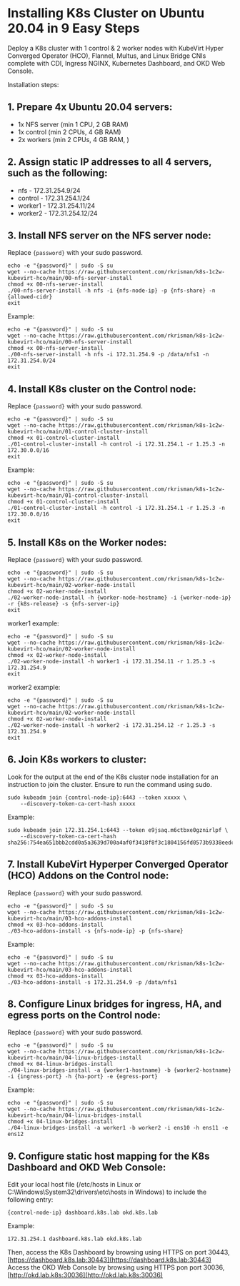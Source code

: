 # Installing K8s Cluster on Ubuntu 20.04 in 9 Easy Steps

Deploy a K8s cluster with 1 control & 2 worker nodes with KubeVirt Hyper Converged Operator (HCO), Flannel, Multus, and Linux Bridge CNIs complete with CDI, Ingress NGINX, Kubernetes Dashboard, and OKD Web Console.

Installation steps:

## 1. Prepare 4x Ubuntu 20.04 servers:

- 1x NFS server (min 1 CPU, 2 GB RAM)
- 1x control (min 2 CPUs, 4 GB RAM)
- 2x workers (min 2 CPUs, 4 GB RAM, )

## 2. Assign static IP addresses to all 4 servers, such as the following:

- nfs - 172.31.254.9/24
- control - 172.31.254.1/24
- worker1 - 172.31.254.11/24
- worker2 - 172.31.254.12/24

## 3. Install NFS server on the NFS server node:

Replace `{password}` with your sudo password.

```
echo -e "{password}" | sudo -S su
wget --no-cache https://raw.githubusercontent.com/rkrisman/k8s-1c2w-kubevirt-hco/main/00-nfs-server-install
chmod +x 00-nfs-server-install
./00-nfs-server-install -h nfs -i {nfs-node-ip} -p {nfs-share} -n {allowed-cidr}
exit
```

Example:
```
echo -e "{password}" | sudo -S su
wget --no-cache https://raw.githubusercontent.com/rkrisman/k8s-1c2w-kubevirt-hco/main/00-nfs-server-install
chmod +x 00-nfs-server-install
./00-nfs-server-install -h nfs -i 172.31.254.9 -p /data/nfs1 -n 172.31.254.0/24
exit
```

## 4. Install K8s cluster on the Control node:

Replace `{password}` with your sudo password.

```
echo -e "{password}" | sudo -S su
wget --no-cache https://raw.githubusercontent.com/rkrisman/k8s-1c2w-kubevirt-hco/main/01-control-cluster-install
chmod +x 01-control-cluster-install
./01-control-cluster-install -h control -i 172.31.254.1 -r 1.25.3 -n 172.30.0.0/16
exit
```

Example:
```
echo -e "{password}" | sudo -S su
wget --no-cache https://raw.githubusercontent.com/rkrisman/k8s-1c2w-kubevirt-hco/main/01-control-cluster-install
chmod +x 01-control-cluster-install
./01-control-cluster-install -h control -i 172.31.254.1 -r 1.25.3 -n 172.30.0.0/16
exit
```

## 5. Install K8s on the Worker nodes:

Replace `{password}` with your sudo password.

```
echo -e "{password}" | sudo -S su
wget --no-cache https://raw.githubusercontent.com/rkrisman/k8s-1c2w-kubevirt-hco/main/02-worker-node-install
chmod +x 02-worker-node-install
./02-worker-node-install -h {worker-node-hostname} -i {worker-node-ip} -r {k8s-release} -s {nfs-server-ip}
exit
```

worker1 example:
```
echo -e "{password}" | sudo -S su
wget --no-cache https://raw.githubusercontent.com/rkrisman/k8s-1c2w-kubevirt-hco/main/02-worker-node-install
chmod +x 02-worker-node-install
./02-worker-node-install -h worker1 -i 172.31.254.11 -r 1.25.3 -s 172.31.254.9
exit
```

worker2 example:
```
echo -e "{password}" | sudo -S su
wget --no-cache https://raw.githubusercontent.com/rkrisman/k8s-1c2w-kubevirt-hco/main/02-worker-node-install
chmod +x 02-worker-node-install
./02-worker-node-install -h worker2 -i 172.31.254.12 -r 1.25.3 -s 172.31.254.9
exit
```

## 6. Join K8s workers to cluster:

Look for the output at the end of the K8s cluster node installation for an instruction to join the cluster. Ensure to run the command using sudo.

```
sudo kubeadm join {control-node-ip}:6443 --token xxxxx \
    --discovery-token-ca-cert-hash xxxxx
```

Example:
```
sudo kubeadm join 172.31.254.1:6443 --token e9jsaq.m6ctbxe0gznirlpf \
    --discovery-token-ca-cert-hash sha256:754ea651bbb2cdd0a5a3639d700a4af0f3418f8f3c1804156fd0573b9338eedc
```

## 7. Install KubeVirt Hyperper Converged Operator (HCO) Addons on the Control node:

Replace `{password}` with your sudo password.

```
echo -e "{password}" | sudo -S su
wget --no-cache https://raw.githubusercontent.com/rkrisman/k8s-1c2w-kubevirt-hco/main/03-hco-addons-install
chmod +x 03-hco-addons-install
./03-hco-addons-install -s {nfs-node-ip} -p {nfs-share}
```

Example:
```
echo -e "{password}" | sudo -S su
wget --no-cache https://raw.githubusercontent.com/rkrisman/k8s-1c2w-kubevirt-hco/main/03-hco-addons-install
chmod +x 03-hco-addons-install
./03-hco-addons-install -s 172.31.254.9 -p /data/nfs1
```

## 8. Configure Linux bridges for ingress, HA, and egress ports on the Control node:

Replace `{password}` with your sudo password.
```
echo -e "{password}" | sudo -S su
wget --no-cache https://raw.githubusercontent.com/rkrisman/k8s-1c2w-kubevirt-hco/main/04-linux-bridges-install
chmod +x 04-linux-bridges-install
./04-linux-bridges-install -a {worker1-hostname} -b {worker2-hostname} -i {ingress-port} -h {ha-port} -e {egress-port}
```

Example:
```
echo -e "{password}" | sudo -S su
wget --no-cache https://raw.githubusercontent.com/rkrisman/k8s-1c2w-kubevirt-hco/main/04-linux-bridges-install
chmod +x 04-linux-bridges-install
./04-linux-bridges-install -a worker1 -b worker2 -i ens10 -h ens11 -e ens12
```

## 9. Configure static host mapping for the K8s Dashboard and OKD Web Console:

Edit your local host file (/etc/hosts in Linux or C:\Windows\System32\drivers\etc\hosts in Windows) to include the following entry:

```
{control-node-ip} dashboard.k8s.lab okd.k8s.lab
```

Example:
```
172.31.254.1 dashboard.k8s.lab okd.k8s.lab
```

Then, access the K8s Dashboard by browsing using HTTPS on port 30443, [https://dashboard.k8s.lab:30443](https://dashboard.k8s.lab:30443)
Access the OKD Web Console by browsing using HTTPS pon port 30036, [http://okd.lab.k8s:30036](http://okd.lab.k8s:30036)
